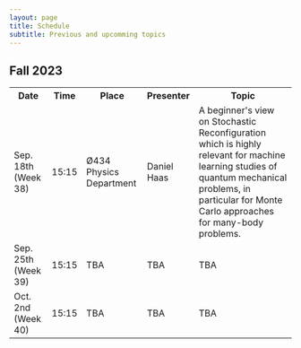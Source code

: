 ```yaml
---
layout: page
title: Schedule
subtitle: Previous and upcomming topics  
---
```


## Fall 2023
<table align="center">
  <tr>
    <th>Date</th>
    <th> Time </th>
    <th>Place</th>
    <th>Presenter</th>
    <th>Topic</th>
  </tr>
  <tr>
    <td>Sep. 18th (Week 38)</td>
    <td>  15:15 </td>
    <td>  Ø434 Physics Department</td>
    <td>Daniel Haas</td>
    <td>A beginner's view on Stochastic Reconfiguration which is highly relevant for machine learning studies of quantum mechanical problems, in particular for Monte Carlo approaches for many-body problems.</td>
  </tr>

<tr>
    <td>Sep. 25th (Week 39)</td>
    <td>  15:15 </td>
    <td>  TBA </td>
    <td> TBA </td>
    <td> TBA </td>
  </tr>

  <tr>
    <td>Oct. 2nd (Week 40)</td>
    <td>  15:15 </td>
    <td>  TBA </td>
    <td> TBA </td>
    <td> TBA </td>
  </tr>
</table>